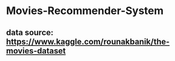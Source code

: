 # Movies-Recommender-System  

## data source: https://www.kaggle.com/rounakbanik/the-movies-dataset  

